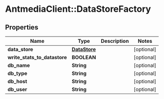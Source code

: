 # AntmediaClient::DataStoreFactory

## Properties
Name | Type | Description | Notes
------------ | ------------- | ------------- | -------------
**data_store** | [**DataStore**](DataStore.md) |  | [optional] 
**write_stats_to_datastore** | **BOOLEAN** |  | [optional] 
**db_name** | **String** |  | [optional] 
**db_type** | **String** |  | [optional] 
**db_host** | **String** |  | [optional] 
**db_user** | **String** |  | [optional] 


